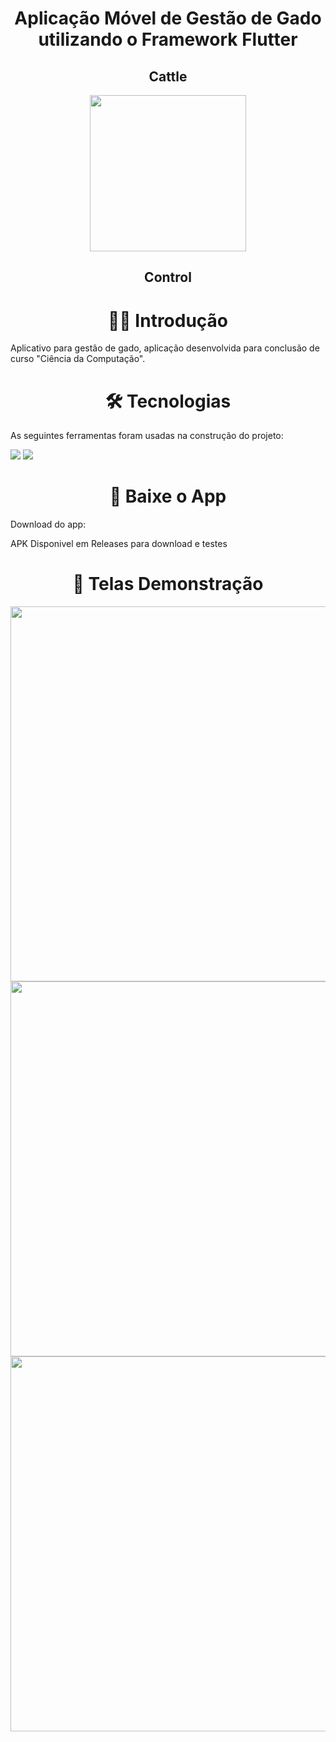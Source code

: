 <h1 align="center"> Aplicação Móvel de Gestão de Gado utilizando o Framework Flutter </h1>

<div align="center">
  <h2> Cattle </h2>
  <img height="250em" src="https://user-images.githubusercontent.com/58201578/168456175-7a238659-9736-4e9e-8f9b-0d074b627577.png"/>
  <h2> Control </h2>
</div>
<!--Versions-->

<h1 align="center"> 👩‍💻 Introdução </h1>
Aplicativo para gestão de gado, aplicação desenvolvida para conclusão de curso "Ciência da Computação".

<h1 align="center"> 🛠 Tecnologias </h1>

<p> As seguintes ferramentas foram usadas na construção do projeto: </p>
<div class="row">
  <img src="https://img.shields.io/badge/Dart-v.3.1.0-blue"/>
  <img src="https://img.shields.io/badge/Flutter-v.3.7.5-green"/>
</div>

<h1 align="center"> 📲 Baixe o App </h1>
<p> Download do app: </p>
APK Disponivel em Releases para download e testes

<h1 align="center"> 🦾 Telas Demonstração </h1>
<div align="center">
  <img height="600em" src="https://user-images.githubusercontent.com/58201578/168449487-de624284-675e-47e5-851b-78f044d3afaa.gif"/>
  <br/>
  <img height="600em" src="https://user-images.githubusercontent.com/58201578/168444684-2b5562ea-cc9d-477b-9dea-50fac817f13e.png"/>
  <img height="600em" src="https://user-images.githubusercontent.com/58201578/168444689-080abf91-bf8a-49dc-82c7-f3a09aa53c9e.png"/>
  <br/>
</div>
